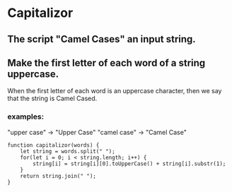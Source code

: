 # Capitalizor

## The script "Camel Cases" an input string.
## Make the first letter of each word of a string uppercase.

When the first letter of each word is an uppercase character, then we say that the string is Camel Cased.

### examples:
"upper case" -> "Upper Case"
"camel case" -> "Camel Case"

```
function capitalizor(words) {
    let string = words.split(" ");
    for(let i = 0; i < string.length; i++) {
        string[i] = string[i][0].toUpperCase() + string[i].substr(1);
    }
    return string.join(" ");
}
```
